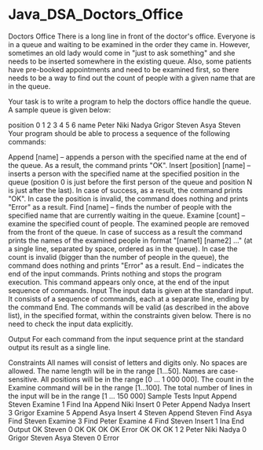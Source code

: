 # Java_DSA_Doctors_Office
Doctors Office
There is a long line in front of the doctor's office. Everyone is in a queue and waiting to be examined in the order they came in. However, sometimes an old lady would come in "just to ask something" and she needs to be inserted somewhere in the existing queue. Also, some patients have pre-booked appointments and need to be examined first, so there needs to be a way to find out the count of people with a given name that are in the queue.

Your task is to write a program to help the doctors office handle the queue. A sample queue is given below:

position	0	1	2	3	4	5	6
name	Peter	Niki	Nadya	Grigor	Steven	Asya	Steven
Your program should be able to process a sequence of the following commands:

Append [name] – appends a person with the specified name at the end of the queue. As a result, the command prints "OK".
Insert [position] [name] – inserts a person with the specified name at the specified position in the queue (position 0 is just before the first person of the queue and position N is just after the last). In case of success, as a result, the command prints "OK". In case the position is invalid, the command does nothing and prints "Error" as a result.
Find [name] – finds the number of people with the specified name that are currently waiting in the queue.
Examine [count] – examine the specified count of people. The examined people are removed from the front of the queue. In case of success as a result the command prints the names of the examined people in format "[name1] [name2] …" (at a single line, separated by space, ordered as in the queue). In case the count is invalid (bigger than the number of people in the queue), the command does nothing and prints "Error" as a result.
End – indicates the end of the input commands. Prints nothing and stops the program execution. This command appears only once, at the end of the input sequence of commands.
Input
The input data is given at the standard input. It consists of a sequence of commands, each at a separate line, ending by the command End. The commands will be valid (as described in the above list), in the specified format, within the constraints given below. There is no need to check the input data explicitly.

Output
For each command from the input sequence print at the standard output its result as a single line.

Constraints
All names will consist of letters and digits only. No spaces are allowed. The name length will be in the range [1…50]. Names are case-sensitive.
All positions will be in the range [0 … 1 000 000].
The count in the Examine command will be in the range [1…100].
The total number of lines in the input will be in the range [1 … 150 000]
Sample Tests
Input
Append Steven
Examine 1
Find Ina
Append Niki
Insert 0 Peter
Append Nadya
Insert 3 Grigor
Examine 5
Append Asya
Insert 4 Steven
Append Steven
Find Asya
Find Steven
Examine 3
Find Peter
Examine 4
Find Steven
Insert 1 Ina
End
Output
OK
Steven
0
OK
OK
OK
OK
Error
OK
OK
OK
1
2
Peter Niki Nadya
0
Grigor Steven Asya Steven
0
Error
